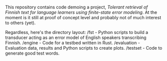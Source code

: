 This repository contains code demoing a project, *Tolerant retrieval of Finnish text for language learners using finite-state error modeling*. At the moment is it still at proof of concept level and probably not of much interest to others (yet).

Regardless, here's the directory layout:
/fst - Python scripts to build a transducer acting as an error model of English speakers transcribing Finnish.
/engine - Code for a testbed written in Rust.
/evaluation - Evaluation data, results and Python scripts to create plots.
/testset - Code to generate good test words.
